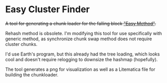 # Easy Cluster Finder
~~A tool for generating a chunk loader for the falling block ["Easy Method"](https://hackmd.io/8CVUgBDTQl22LifmgFmotA).~~

Rehash method is obsolete. I'm modifying this tool for use specifically with generic method, as synchronize chunk swap method does not require cluster chunks.

I'd use Earth's program, but this already had the tree loading, which looks cool and doesn't require relogging to downsize the hashmap (hopefully).

The tool generates a png for visualization as well as a Litematica file
for building the chunkloader.
